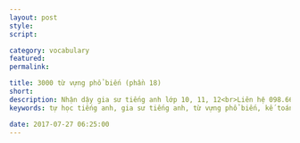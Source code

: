 ```yaml
---
layout: post
style:
script:

category: vocabulary
featured:
permalink:

title: 3000 từ vựng phổ biến (phần 18)
short: 
description: Nhận dậy gia sư tiếng anh lớp 10, 11, 12<br>Liên hệ 098.66.77.99.3<br>Anh Thịnh
keywords: tự học tiếng anh, gia sư tiếng anh, từ vựng phổ biến, kế toán, vocabulary, accountant

date: 2017-07-27 06:25:00
---
```

